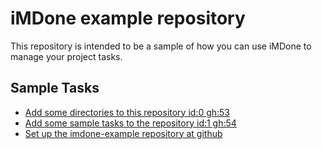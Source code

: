 iMDone example repository
====
This repository is intended to be a sample of how you can use iMDone to manage your project tasks.

Sample Tasks
----
- [Add some directories to this repository id:0 gh:53](#TODO:0)
- [Add some sample tasks to the repository id:1 gh:54](#TODO:30)
- [Set up the imdone-example repository at github](#DONE:0)

